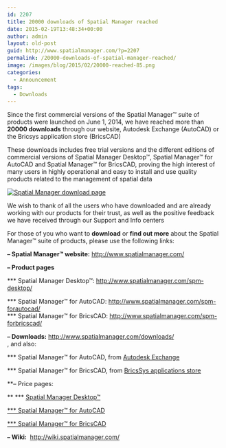 ```yaml
---
id: 2207
title: 20000 downloads of Spatial Manager reached
date: 2015-02-19T13:48:34+00:00
author: admin
layout: old-post
guid: http://www.spatialmanager.com/?p=2207
permalink: /20000-downloads-of-spatial-manager-reached/
image: /images/blog/2015/02/20000-reached-85.png
categories:
  - Announcement
tags:
  - Downloads
---
```

Since the first commercial versions of the Spatial Manager™ suite of products were launched on June 1, 2014, we have reached more than **20000 downloads** through our website, Autodesk Exchange (AutoCAD) or the Bricsys application store (BricsCAD)<!--more-->

These downloads includes free trial versions and the different editions of commercial versions of Spatial Manager Desktop™, Spatial Manager™ for AutoCAD and Spatial Manager™ for BricsCAD, proving the high interest of many users in highly operational and easy to install and use quality products related to the management of spatial data

<a href="http://www.spatialmanager.com/downloads/" target="_blank" rel="nofollow"><img src="/images/blog/2015/02/Spatial-Manager-download-page3.png" alt="Spatial Manager download page" width="625" height="232" srcset="/images/blog/2015/02/Spatial-Manager-download-page3.png 889w, /images/blog/2015/02/Spatial-Manager-download-page3-300x111.png 300w, /images/blog/2015/02/Spatial-Manager-download-page3-624x231.png 624w" sizes="(max-width: 625px) 100vw, 625px" /></a>

We wish to thank of all the users who have downloaded and are already working with our products for their trust, as well as the positive feedback we have received through our Support and Info centers

For those of you who want to **download** or **find out more** about the Spatial Manager™ suite of products, please use the following links:

**&#8211; Spatial Manager™ website:** <a title="Spatial Manager website" href="http://www.spatialmanager.com/" target="_blank" rel="nofollow">http://www.spatialmanager.com/</a>
  
**&#8211; Product pages**
  
\*** Spatial Manager Desktop™: <a title="Spatial Manager Desktop page" href="http://www.spatialmanager.com/spm-desktop/" target="_blank" rel="nofollow">http://www.spatialmanager.com/spm-desktop/</a>
  
\*** Spatial Manager™ for AutoCAD: <a title="Spatial Manager for AutoCAD page" href="http://www.spatialmanager.com/spm-forautocad/" target="_blank" rel="nofollow">http://www.spatialmanager.com/spm-forautocad/<br /> </a>\*** Spatial Manager™ for BricsCAD: <a title="Spatial Manager for BricsCAD page" href="http://www.spatialmanager.com/spm-forbricscad/" target="_blank" rel="nofollow">http://www.spatialmanager.com/spm-forbricscad/</a>
  
**&#8211; Downloads:** <a title="Spatial Manager Downloads page" href="http://www.spatialmanager.com/downloads/" target="_blank" rel="nofollow">http://www.spatialmanager.com/downloads/<br /> </a>, and also:
  
\*** Spatial Manager™ for AutoCAD, from <a title="Autodesk Exchange" href="https://apps.exchange.autodesk.com/All/en/List/Search?searchboxstore=All&facet=&collection=&sort=dateUpdated%2Cdesc&language=en&query=spatial+manager+opencartis" target="_blank" rel="nofollow">Autodesk Exchange</a>
  
\*** Spatial Manager™ for BricsCAD, from <a title="Bricsys applications store" href="https://www.bricsys.com/common/applications/application.jsp?app=899&apploc=1553" target="_blank" rel="nofollow">BricsSys applications store</a>
  
**&#8211; Price pages:
  
** \*** <a title="Spatial Manager Desktop prices page" href="http://www.spatialmanager.com/spm-desktop-prices/" target="_blank" rel="nofollow">Spatial Manager Desktop™</a>
  
<a title="Spatial Manager for AutoCAD prices page" href="http://www.spatialmanager.com/spm-forautocad-prices/" target="_blank" rel="nofollow">*** Spatial Manager™ for AutoCAD</a>
  
<a title="Spatial Manager for BricsCAD prices page" href="http://www.spatialmanager.com/spm-forbricscad-prices/" target="_blank" rel="nofollow">*** Spatial Manager™ for BricsCAD</a>
  
**&#8211; Wiki:**  <a title="Spatial Manager Wiki" href="http://wiki.spatialmanager.com/index.php?title=Main_Page" target="_blank" rel="nofollow">http://wiki.spatialmanager.com/</a>